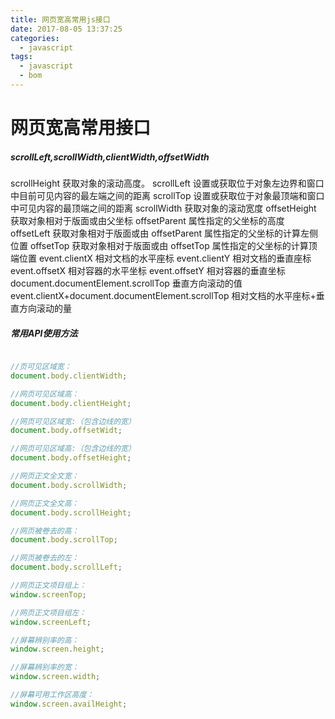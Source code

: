 ```yaml
---
title: 网页宽高常用js接口
date: 2017-08-05 13:37:25
categories:
  - javascript
tags: 
  - javascript
  - bom
---
```


# 网页宽高常用接口



##### scrollLeft,scrollWidth,clientWidth,offsetWidth

<!-- more -->

scrollHeight   获取对象的滚动高度。 
scrollLeft     设置或获取位于对象左边界和窗口中目前可见内容的最左端之间的距离 
scrollTop      设置或获取位于对象最顶端和窗口中可见内容的最顶端之间的距离 
scrollWidth    获取对象的滚动宽度 
offsetHeight   获取对象相对于版面或由父坐标 offsetParent 属性指定的父坐标的高度 
offsetLeft     获取对象相对于版面或由 offsetParent 属性指定的父坐标的计算左侧位置 
offsetTop      获取对象相对于版面或由 offsetTop 属性指定的父坐标的计算顶端位置 
event.clientX  相对文档的水平座标 
event.clientY  相对文档的垂直座标 
event.offsetX  相对容器的水平坐标 
event.offsetY  相对容器的垂直坐标 
document.documentElement.scrollTop  垂直方向滚动的值 
event.clientX+document.documentElement.scrollTop  相对文档的水平座标+垂直方向滚动的量

##### 常用API使用方法

```javascript

//页可见区域宽： 
document.body.clientWidth;

//网页可见区域高： 
document.body.clientHeight;

//网页可见区域宽:（包含边线的宽）
document.body.offsetWidt;

//网页可见区域高:（包含边线的宽）
document.body.offsetHeight;

//网页正文全文宽： 
document.body.scrollWidth;

//网页正文全文高： 
document.body.scrollHeight;

//网页被卷去的高： 
document.body.scrollTop;

//网页被卷去的左：
document.body.scrollLeft;

//网页正文项目组上： 
window.screenTop;

//网页正文项目组左： 
window.screenLeft;

//屏幕辨别率的高： 
window.screen.height;

//屏幕辨别率的宽： 
window.screen.width;

//屏幕可用工作区高度： 
window.screen.availHeight;

```
